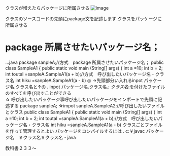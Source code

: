 クラスが増えたらパッケージに所属させる
![image](https://user-images.githubusercontent.com/112252165/187890979-d5bc509c-40df-47e7-914a-bacb52685bb0.png)

クラスのソースコードの先頭にpackage文を記述します
クラスをパッケージに所属させる
# package 所属させたいパッケージ名；
...java
package sanpleA;//方式　package 所属させたいパッケージ名；
public class SampleA1 {
 public static void main (String[] args) {
  int a =10; int b = 2;
  int toutal =sanpleA.SampleA1(a + b);//方式　呼び出したいパッケージ名・クラス名
  int hiku =sanpleA.SampleA1(a - b)
  ◎ →先頭部分い入れるinpot パッケージ名.クラス名と↑の
  . inpot パッケージ名.クラス名.*:
  クラス名*:を付けたファイルのすべてを呼び出すことができる  
  ☆ 呼び出したいパッケージ事呼び出したいパッケージをインポートで先頭に記述する
package sanpleA;
☆impot sanpleA.SampleA2;//呼び出したいファイル とクラス
public class SampleA1 {
 public static void main (String[] args) {
  int a =10; int b = 2;
  int toutal =sanpleA.SampleA1(a + b);//方式　呼び出したいパッケージ名・クラス名
  int hiku =sanpleA.SampleA1(a - b)
  クラスごとファイルを作って管理するとよい
  パッケージをコンパイルするには
  . c:￥javac パッケージ名　￥クラス名￥クラス名・java
  
  教科書２３３～
  
